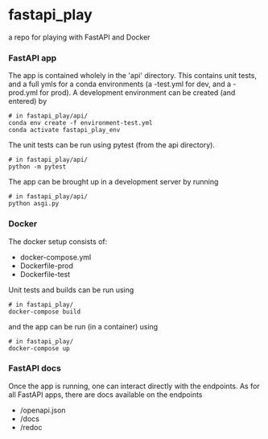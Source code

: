 # fastapi_play
a repo for playing with FastAPI and Docker

### FastAPI app ###

The app is contained wholely in the 'api' directory. This contains unit tests, and a full ymls for a conda environments (a -test.yml for dev, and a -prod.yml for prod). A development environment can be created (and entered) by
```
# in fastapi_play/api/
conda env create -f environment-test.yml
conda activate fastapi_play_env
```

The unit tests can be run using pytest (from the api directory).
```
# in fastapi_play/api/
python -m pytest
```

The app can be brought up in a development server by running
```
# in fastapi_play/api/
python asgi.py
```

### Docker ###

The docker setup consists of:

*  docker-compose.yml
*  Dockerfile-prod
*  Dockerfile-test

Unit tests and builds can be run using
```
# in fastapi_play/
docker-compose build
```
and the app can be run (in a container) using
```
# in fastapi_play/
docker-compose up
```

### FastAPI docs ###

Once the app is running, one can interact directly with the endpoints. As for all FastAPI apps, there are docs available on the endpoints
*  /openapi.json
*  /docs
*  /redoc
